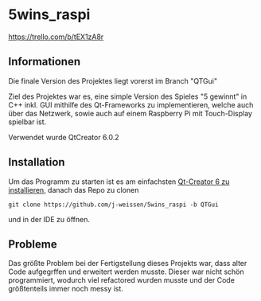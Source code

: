 # 5wins_raspi

https://trello.com/b/tEX1zA8r

## Informationen

Die finale Version des Projektes liegt vorerst im Branch "QTGui"

Ziel des Projektes war es, eine simple Version des Spieles "5 gewinnt" in C++ inkl. GUI mithilfe des Qt-Frameworks zu implementieren, welche auch über das Netzwerk, sowie auch auf einem Raspberry Pi mit Touch-Display spielbar ist.

Verwendet wurde QtCreator 6.0.2

## Installation

Um das Programm zu starten ist es am einfachsten 
[Qt-Creator 6 zu installieren](https://www.qt.io/download), 
danach das Repo zu clonen
```
git clone https://github.com/j-weissen/5wins_raspi -b QTGui
```
und in der IDE zu öffnen.

## Probleme
Das größte Problem bei der Fertigstellung dieses Projekts war, dass alter Code aufgegrffen und erweitert werden musste. Dieser war nicht schön programmiert, wodurch viel refactored wurden musste und der Code größtenteils immer noch messy ist. 
